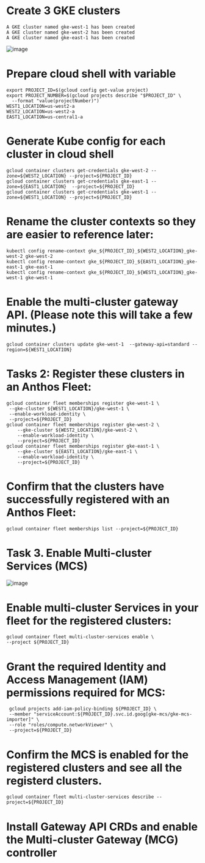 # Create 3 GKE clusters
```
A GKE cluster named gke-west-1 has been created
A GKE cluster named gke-west-2 has been created
A GKE cluster named gke-east-1 has been created
```
![image](https://github.com/Pruthvi360/GKE/assets/107435692/852eb8db-a146-4ea6-adbf-b45e1fef23c7)

# Prepare cloud shell with variable
```
export PROJECT_ID=$(gcloud config get-value project)
export PROJECT_NUMBER=$(gcloud projects describe "$PROJECT_ID" \
  --format "value(projectNumber)")
WEST1_LOCATION=us-west2-a
WEST2_LOCATION=us-west2-a
EAST1_LOCATION=us-central1-a
```
# Generate Kube config for each cluster in cloud shell
```
gcloud container clusters get-credentials gke-west-2 --zone=${WEST2_LOCATION} --project=${PROJECT_ID}
gcloud container clusters get-credentials gke-east-1 --zone=${EAST1_LOCATION}  --project=${PROJECT_ID}
gcloud container clusters get-credentials gke-west-1 --zone=${WEST1_LOCATION} --project=${PROJECT_ID}
```
# Rename the cluster contexts so they are easier to reference later:
```
kubectl config rename-context gke_${PROJECT_ID}_${WEST2_LOCATION}_gke-west-2 gke-west-2
kubectl config rename-context gke_${PROJECT_ID}_${EAST1_LOCATION}_gke-east-1 gke-east-1
kubectl config rename-context gke_${PROJECT_ID}_${WEST1_LOCATION}_gke-west-1 gke-west-1
```

# Enable the multi-cluster gateway API. (Please note this will take a few minutes.)
```
gcloud container clusters update gke-west-1  --gateway-api=standard --region=${WEST1_LOCATION}
```
# Tasks 2:  Register these clusters in an Anthos Fleet:

```
gcloud container fleet memberships register gke-west-1 \
 --gke-cluster ${WEST1_LOCATION}/gke-west-1 \
 --enable-workload-identity \
 --project=${PROJECT_ID}
gcloud container fleet memberships register gke-west-2 \
    --gke-cluster ${WEST2_LOCATION}/gke-west-2 \
    --enable-workload-identity \
    --project=${PROJECT_ID}
gcloud container fleet memberships register gke-east-1 \
    --gke-cluster ${EAST1_LOCATION}/gke-east-1 \
    --enable-workload-identity \
    --project=${PROJECT_ID}
```
# Confirm that the clusters have successfully registered with an Anthos Fleet:
```
gcloud container fleet memberships list --project=${PROJECT_ID}
```
# Task 3. Enable Multi-cluster Services (MCS)
![image](https://github.com/Pruthvi360/GKE/assets/107435692/e97f7ef1-db9b-40b9-b59d-9c7c3fbe52ae)

# Enable multi-cluster Services in your fleet for the registered clusters:
```
gcloud container fleet multi-cluster-services enable \
--project ${PROJECT_ID}
```
# Grant the required Identity and Access Management (IAM) permissions required for MCS:
```
 gcloud projects add-iam-policy-binding ${PROJECT_ID} \
 --member "serviceAccount:${PROJECT_ID}.svc.id.goog[gke-mcs/gke-mcs-importer]" \
 --role "roles/compute.networkViewer" \
 --project=${PROJECT_ID}
```
# Confirm the MCS is enabled for the registered clusters and see all the registerd clusters.
```
gcloud container fleet multi-cluster-services describe --project=${PROJECT_ID}
```
# Install Gateway API CRDs and enable the Multi-cluster Gateway (MCG) controller
